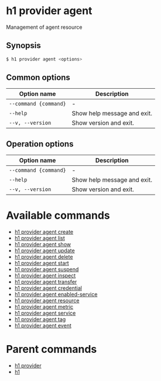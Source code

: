 
# h1 provider agent

Management of agent resource

## Synopsis

```bash
$ h1 provider agent <options>
```

## Common options

| Option name               | Description                 |
| ------------------------- | --------------------------- |
| ```--command {command}``` | -                           |
| ```--help```              | Show help message and exit. |
| ```--v, --version```      | Show version and exit.      |

## Operation options

| Option name               | Description                 |
| ------------------------- | --------------------------- |
| ```--command {command}``` | -                           |
| ```--help```              | Show help message and exit. |
| ```--v, --version```      | Show version and exit.      |

# Available commands

* [h1 provider agent create](./create/README.md)
* [h1 provider agent list](./list/README.md)
* [h1 provider agent show](./show/README.md)
* [h1 provider agent update](./update/README.md)
* [h1 provider agent delete](./delete/README.md)
* [h1 provider agent start](./start/README.md)
* [h1 provider agent suspend](./suspend/README.md)
* [h1 provider agent inspect](./inspect/README.md)
* [h1 provider agent transfer](./transfer/README.md)
* [h1 provider agent credential](./credential/README.md)
* [h1 provider agent enabled-service](./enabled-service/README.md)
* [h1 provider agent resource](./resource/README.md)
* [h1 provider agent metric](./metric/README.md)
* [h1 provider agent service](./service/README.md)
* [h1 provider agent tag](./tag/README.md)
* [h1 provider agent event](./event/README.md)

# Parent commands

* [h1 provider](./../README.md)
* [h1](./../../README.md)
